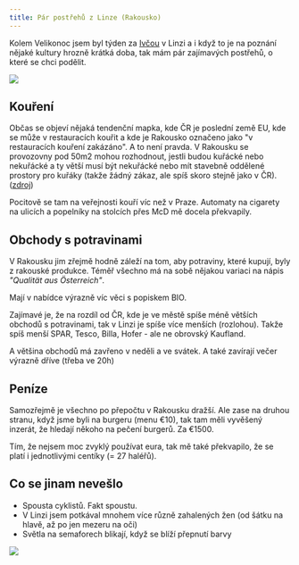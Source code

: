 ```yaml
---
title: Pár postřehů z Linze (Rakousko)
---
```


Kolem Velikonoc jsem byl týden za [Ivčou](http://erasmuslinz2014.blogspot.co.at/) v Linzi a i když to je na poznání nějaké kultury hrozně krátká doba, tak mám pár zajímavých postřehů, o které se chci podělit.

![](/data/2014/2014-05-01-par-postrehu-z-linze-rakousko/2014-05-01-Linz-01.jpg)

Kouření
---------
Občas se objeví nějaká tendenční mapka, kde ČR je poslední země EU, kde se může v restauracích kouřit a kde je Rakousko označeno jako "v restauracích kouření zakázáno". A to není pravda. V Rakousku se provozovny pod 50m2 mohou rozhodnout, jestli budou kuřácké nebo nekuřácké a ty větší musí být nekuřácké nebo mít stavebně oddělené prostory pro kuřáky (takže žádný zákaz, ale spíš skoro stejně jako v ČR). ([zdroj](http://cs.wikipedia.org/wiki/Seznam_z%C3%A1kaz%C5%AF_kou%C5%99en%C3%AD#Z.C3.A1kazy_kou.C5.99en.C3.AD_v_Evrop.C4.9B))

Pocitově se tam na veřejnosti kouří víc než v Praze. Automaty na cigarety na ulicích a popelníky na stolcích přes McD mě docela překvapily. 

Obchody s potravinami
---------
V Rakousku jim zřejmě hodně záleží na tom, aby potraviny, které kupují, byly z rakouské produkce. Téměř všechno má na sobě nějakou variaci na nápis *"Qualität aus Österreich"*.

Mají v nabídce výrazně víc věci s popiskem BIO.

Zajímavé je, že na rozdíl od ČR, kde je ve městě spíše méně větších obchodů s potravinami, tak v Linzi je spíše více menších (rozlohou). Takže spíš menší SPAR, Tesco, Billa, Hofer  - ale ne obrovský Kaufland.

A většina obchodů má zavřeno v neděli a ve svátek. A také zavírají večer výrazně dříve (třeba ve 20h)


Peníze
-------
Samozřejmě je všechno po přepočtu v Rakousku dražší. Ale zase na druhou stranu, když jsme byli na burgeru (menu €10), tak tam měli vyvěšený inzerát, že hledají někoho na pečení burgerů. Za €1500.

Tím, že nejsem moc zvyklý používat eura, tak mě také překvapilo, že se platí i jednotlivými centíky (= 27 haléřů).


Co se jinam nevešlo
------
- Spousta cyklistů. Fakt spoustu.
- V Linzi jsem potkával mnohem více různě zahalených žen (od šátku na hlavě, až po jen mezeru na oči) 
- Světla na semaforech blikají, když se blíží přepnutí barvy

![](/data/2014/2014-05-01-par-postrehu-z-linze-rakousko/2014-05-01-Linz-02.jpg)
